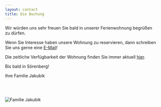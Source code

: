 ```yaml
---
layout: contact
title: Die Buchung
---
```


Wir würden uns sehr freuen Sie bald in unserer Ferienwohnung begrüßen zu dürfen. 

Wenn Sie Interesse haben unsere Wohnung zu reservieren, dann schreiben Sie uns gerne eine <i class="fa fa-envelope"></i> <a href = "mailto: ws.jakubik@t-online.de"> E-Mail</a>!

Die zeitliche Verfügbarkeit der Wohnung finden Sie immer aktuell <a href = "https://chalet.myswitzerland.com/ferienwohnung/soerenberg/flueehuette-c-jakubik-330124/"> hier</a>. 

Bis bald in Sörenberg!

Ihre Familie Jakubik

<br>

<br>

![Familie Jakubik](https://raw.githubusercontent.com/ferienwohnung-flueehuetten-soerenberg/ferienwohnung-flueehuetten-soerenberg.github.io/master/assets/images/banners/family-2.png)
